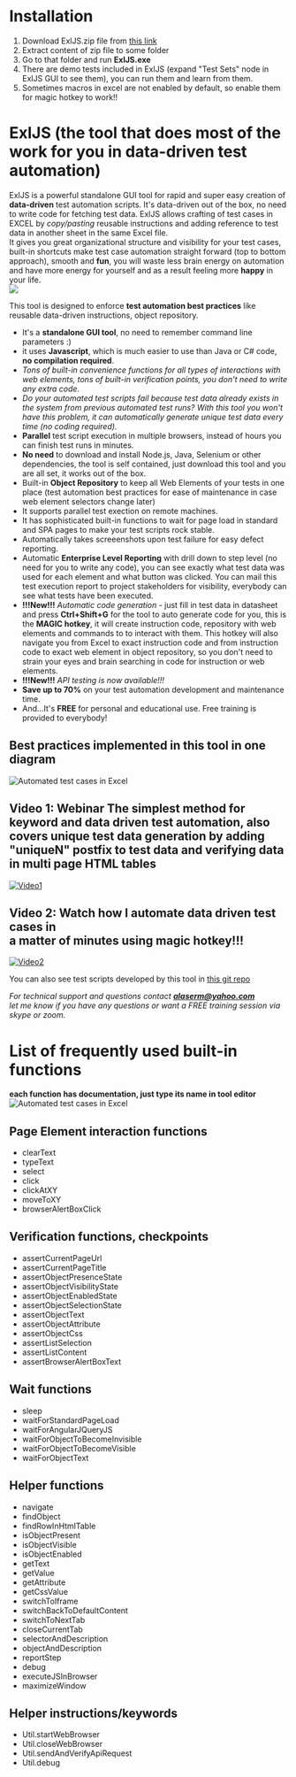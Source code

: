 # Installation
1. Download ExlJS.zip file from [this link](http://licserver.hopto.org/VisualTAF/ExlJS.zip)
2. Extract content of zip file to some folder
3. Go to that folder and run **ExlJS.exe**
4. There are demo tests included in ExlJS (expand "Test Sets" node in ExlJS GUI to see them), you can run them and learn from them.
5. Sometimes macros in excel are not enabled by default, so enable them for magic hotkey to work!!
<!--
[![Main Screen](http://licserver.hopto.org/VisualTAFScreenshots/runtemplatecontextmenu.png)](http://licserver.hopto.org/VisualTAFScreenshots/runtemplatecontextmenu.png)
-->

# ExlJS (the tool that does most of the work for you in data-driven test automation)
ExlJS is a powerful standalone GUI tool for rapid and super easy creation of **data-driven** test automation scripts. It's data-driven out of the box, no need to write code for fetching test data. ExlJS allows crafting of test cases in EXCEL by *copy/pasting* reusable instructions and adding reference to test data in another sheet in the same Excel file.<br/> It gives you great organizational structure and visibility for your test cases, built-in shortcuts make test case automation straight forward (top to bottom approach), smooth and **fun**, you will waste less brain energy on automation and have more energy for yourself and as a result feeling more **happy** in your life.<br/>
![](http://licserver.hopto.org/VisualTAFScreenshots/happy-family.jpg)

This tool is designed to enforce **test automation best practices** like reusable data-driven instructions, object repository.
- It's a **standalone GUI tool**, no need to remember  command line parameters :)
- it uses **Javascript**, which is much easier to use than Java or C# code, **no compilation required**.
- *Tons of built-in convenience functions for all types of interactions with web elements, tons of built-in verification points, you don't need to write any extra code.*
- *Do your automated test scripts fail because test data already exists in the system from previous automated test runs? With this tool you won't have this problem, it can automatically generate unique test data every time (no coding required).*
- **Parallel** test script execution in multiple browsers, instead of hours you can finish test runs in minutes.
- **No need** to download and install Node.js, Java, Selenium or other dependencies, the tool is self contained, just download this tool and you are all set, it works out of the box.
- Built-in **Object Repository** to keep all Web Elements of your tests in one place (test automation best practices for ease of maintenance in case web element selectors change later) 
- It supports parallel test exection on remote machines.
- It has sophisticated built-in functions to wait for page load in standard and SPA pages to make your test scripts rock stable.
- Automatically takes screeenshots upon test failure for easy defect reporting.
- Automatic **Enterprise Level Reporting** with drill down to step level (no need for you to write any code), you can see exactly what test data was used for each element and what button was clicked. You can mail this test execution report to project stakeholders for visibility, everybody can see what tests have been executed.
- **!!!New!!!** *Automatic code generation* - just fill in test data in datasheet and press **Ctrl+Shift+G** for the tool to auto generate code for you, this is the  **MAGIC hotkey**, it will create instruction code, repository with web elements and commands to to interact with them. This hotkey will also navigate you from Excel to exact instruction code and from instruction code to exact web element in object repository, so you don't need to strain your eyes and brain searching in code for instruction or web elements.
- **!!!New!!!** *API testing is now available!!!*
- **Save up to 70%** on your test automation development and maintenance time.
- And...It's **FREE** for personal and educational use. Free training is provided to everybody!

## Best practices implemented in this tool in one diagram
![Automated test cases in Excel](http://licserver.hopto.org/VisualTAFScreenshots/best-practices3.png)<br/>

## Video 1: Webinar The simplest method for keyword and data driven test automation, also covers unique test data generation by adding "uniqueN" postfix to test data and verifying data in multi page HTML tables
[![Video1](http://licserver.hopto.org/VisualTAFScreenshots/youtubevideo.png)](https://youtu.be/1JBU7He1VVc)<br/>
## Video 2: Watch how I automate data driven test cases in <br/> a matter of minutes using magic hotkey!!!
[![Video2](http://licserver.hopto.org/VisualTAFScreenshots/youtubevideo.png)](https://youtu.be/rKnTu1Sx-0A)


<!---	
[![Main Screen](http://licserver.hopto.org/VisualTAFScreenshots/overallcomponents4.png)](http://licserver.hopto.org/VisualTAFScreenshots/overallcomponents4.png)
-->
You can also see  test scripts developed by this tool in [this git repo](https://github.com/alaserm/DateParserAutomation)<br/>


*For technical support and questions contact **alaserm@yahoo.com**<br>
let me know if you have any questions or want a FREE training session via skype or zoom.*

# List of frequently used built-in functions
  **each function has documentation, just type its name in tool editor**
![Automated test cases in Excel](http://licserver.hopto.org/VisualTAFScreenshots/cheat-sheet.jpg)

## Page Element interaction functions
- clearText
- typeText
- select
- click
- clickAtXY
- moveToXY
- browserAlertBoxClick

## Verification functions, checkpoints
- assertCurrentPageUrl
- assertCurrentPageTitle
- assertObjectPresenceState
- assertObjectVisibilityState
- assertObjectEnabledState
- assertObjectSelectionState
- assertObjectText
- assertObjectAttribute
- assertObjectCss
- assertListSelection
- assertListContent
- assertBrowserAlertBoxText

## Wait functions
- sleep
- waitForStandardPageLoad
- waitForAngularJQueryJS
- waitForObjectToBecomeInvisible
- waitForObjectToBecomeVisible
- waitForObjectText


## Helper functions
- navigate
- findObject
- findRowInHtmlTable
- isObjectPresent
- isObjectVisible
- isObjectEnabled
- getText
- getValue
- getAttribute
- getCssValue
- switchToIframe
- switchBackToDefaultContent
- switchToNextTab
- closeCurrentTab
- selectorAndDescription
- objectAndDescription
- reportStep
- debug
- executeJSInBrowser
- maximizeWindow

## Helper instructions/keywords
- Util.startWebBrowser
- Util.closeWebBrowser
- Util.sendAndVerifyApiRequest
- Util.debug
